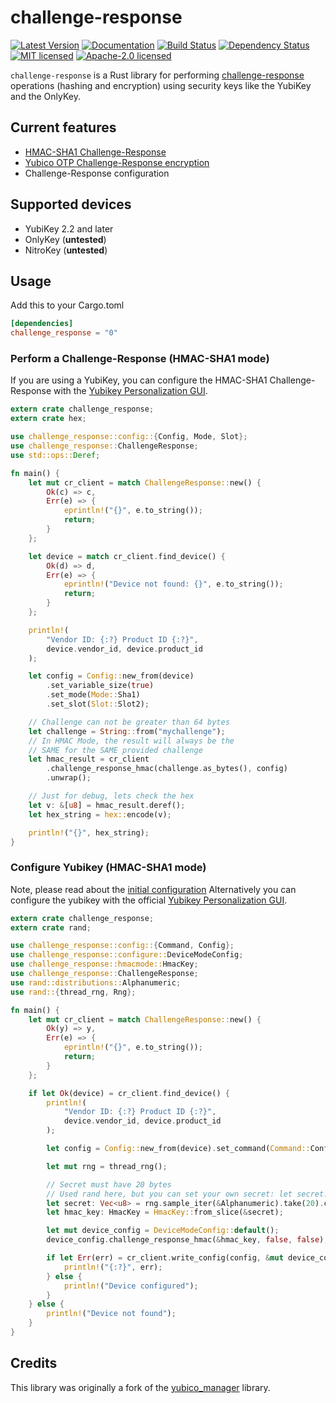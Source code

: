 # challenge-response

[![Latest Version]][crates.io] [![Documentation]][docs.rs] [![Build Status]][CI on Master] [![Dependency Status]][deps.rs] [![MIT licensed]][MIT] [![Apache-2.0 licensed]][APACHE]

[Documentation]: https://docs.rs/challenge_response/badge.svg
[docs.rs]: https://docs.rs/challenge-response/
[Latest Version]: https://img.shields.io/crates/v/challenge-response.svg
[crates.io]: https://crates.io/crates/challenge-response
[MIT licensed]: https://img.shields.io/badge/License-MIT-blue.svg
[MIT]: ./LICENSE-MIT
[Apache-2.0 licensed]: https://img.shields.io/badge/License-Apache%202.0-blue.svg
[APACHE]: ./LICENSE-APACHE
[Dependency Status]: https://deps.rs/repo/github/louib/challenge-response/status.svg
[deps.rs]: https://deps.rs/repo/github/louib/challenge-response
[Build Status]: https://github.com/louib/challenge-response/actions/workflows/merge.yml/badge.svg?branch=master
[CI on Master]: https://github.com/louib/challenge-response/actions/workflows/merge.yml

`challenge-response` is a Rust library for performing [challenge-response](https://wiki.archlinux.org/index.php/yubikey#Function_and_Application_of_Challenge-Response) operations (hashing and encryption) using security keys like the YubiKey and the OnlyKey.

## Current features

- [HMAC-SHA1 Challenge-Response](https://datatracker.ietf.org/doc/html/rfc2104)
- [Yubico OTP Challenge-Response encryption](https://docs.yubico.com/yesdk/users-manual/application-otp/yubico-otp.html)
- Challenge-Response configuration

## Supported devices

- YubiKey 2.2 and later
- OnlyKey (**untested**)
- NitroKey (**untested**)

## Usage

Add this to your Cargo.toml

```toml
[dependencies]
challenge_response = "0"
```

### Perform a Challenge-Response (HMAC-SHA1 mode)

If you are using a YubiKey, you can configure the HMAC-SHA1 Challenge-Response
with the [Yubikey Personalization GUI](https://developers.yubico.com/yubikey-personalization-gui/).

```rust
extern crate challenge_response;
extern crate hex;

use challenge_response::config::{Config, Mode, Slot};
use challenge_response::ChallengeResponse;
use std::ops::Deref;

fn main() {
    let mut cr_client = match ChallengeResponse::new() {
        Ok(c) => c,
        Err(e) => {
            eprintln!("{}", e.to_string());
            return;
        }
    };

    let device = match cr_client.find_device() {
        Ok(d) => d,
        Err(e) => {
            eprintln!("Device not found: {}", e.to_string());
            return;
        }
    };

    println!(
        "Vendor ID: {:?} Product ID {:?}",
        device.vendor_id, device.product_id
    );

    let config = Config::new_from(device)
        .set_variable_size(true)
        .set_mode(Mode::Sha1)
        .set_slot(Slot::Slot2);

    // Challenge can not be greater than 64 bytes
    let challenge = String::from("mychallenge");
    // In HMAC Mode, the result will always be the
    // SAME for the SAME provided challenge
    let hmac_result = cr_client
        .challenge_response_hmac(challenge.as_bytes(), config)
        .unwrap();

    // Just for debug, lets check the hex
    let v: &[u8] = hmac_result.deref();
    let hex_string = hex::encode(v);

    println!("{}", hex_string);
}
```

### Configure Yubikey (HMAC-SHA1 mode)

Note, please read about the [initial configuration](https://wiki.archlinux.org/index.php/yubikey#Initial_configuration)
Alternatively you can configure the yubikey with the official [Yubikey Personalization GUI](https://developers.yubico.com/yubikey-personalization-gui/).

```rust
extern crate challenge_response;
extern crate rand;

use challenge_response::config::{Command, Config};
use challenge_response::configure::DeviceModeConfig;
use challenge_response::hmacmode::HmacKey;
use challenge_response::ChallengeResponse;
use rand::distributions::Alphanumeric;
use rand::{thread_rng, Rng};

fn main() {
    let mut cr_client = match ChallengeResponse::new() {
        Ok(y) => y,
        Err(e) => {
            eprintln!("{}", e.to_string());
            return;
        }
    };

    if let Ok(device) = cr_client.find_device() {
        println!(
            "Vendor ID: {:?} Product ID {:?}",
            device.vendor_id, device.product_id
        );

        let config = Config::new_from(device).set_command(Command::Configuration2);

        let mut rng = thread_rng();

        // Secret must have 20 bytes
        // Used rand here, but you can set your own secret: let secret: &[u8; 20] = b"my_awesome_secret_20";
        let secret: Vec<u8> = rng.sample_iter(&Alphanumeric).take(20).collect();
        let hmac_key: HmacKey = HmacKey::from_slice(&secret);

        let mut device_config = DeviceModeConfig::default();
        device_config.challenge_response_hmac(&hmac_key, false, false);

        if let Err(err) = cr_client.write_config(config, &mut device_config) {
            println!("{:?}", err);
        } else {
            println!("Device configured");
        }
    } else {
        println!("Device not found");
    }
}
```

## Credits

This library was originally a fork of the [yubico_manager](https://crates.io/crates/yubico_manager) library.
